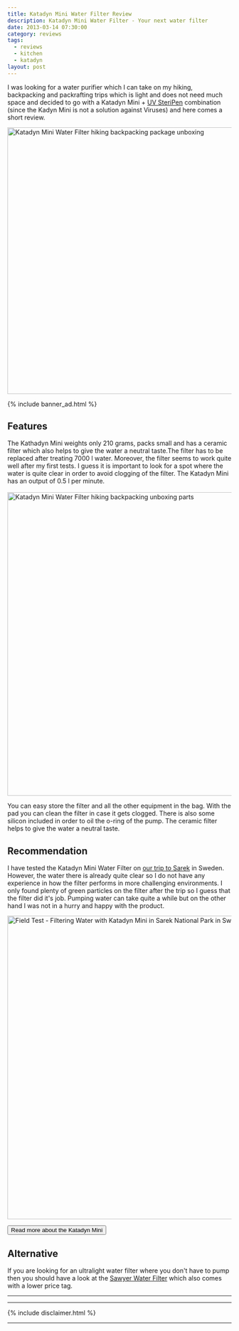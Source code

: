 ```yaml
---
title: Katadyn Mini Water Filter Review
description: Katadyn Mini Water Filter - Your next water filter
date: 2013-03-14 07:30:00
category: reviews
tags:
  - reviews
  - kitchen
  - katadyn
layout: post
---
```


I was looking for a water purifier which I can take on my hiking, backpacking and packrafting trips which is light and does not need much space and decided to go with a Katadyn Mini + <a href="http://hikeventures.com/gear-review-steripen-freedom/" target="_self">UV SteriPen</a> combination (since the Kadyn Mini is not a solution against Viruses) and here comes a short review.

<a href="https://www.flickr.com/photos/90204224@N07/8556629391" title="Katadyn Mini"><img src="https://farm9.staticflickr.com/8389/8556629391_d8688af598_b.jpg" width="600" alt="Katadyn Mini Water Filter hiking backpacking package unboxing"></a>


<!--more-->

{% include banner_ad.html %}

## Features
The Kathadyn Mini weights only 210 grams, packs small and has a ceramic filter which also helps to give the water a neutral taste.The filter has to be replaced after treating 7000 l water. Moreover, the filter seems to work quite well after my first tests. I guess it is important to look for a spot where the water is quite clear in order to avoid clogging of the filter. The Katadyn Mini has an output of 0.5 l per minute.<br><br>
<a href="https://www.flickr.com/photos/90204224@N07/8556627951" title="Katadyn Mini"><img src="https://farm9.staticflickr.com/8380/8556627951_ced29e8467_b.jpg" width="1024" height="683" alt="Katadyn Mini Water Filter hiking backpacking unboxing parts"></a>

You can easy store the filter and all the other equipment in the bag. With the pad you can clean the filter in case it gets clogged. There is also some silicon included in order to oil the o-ring of the pump. The ceramic filter helps to give the water a neutral taste.

## Recommendation
I have tested the Katadyn Mini Water Filter on <a href="http://hikeventures.com/hiking-and-packrafting-in-sarek-day-1/" target="_self">our trip to Sarek</a> in Sweden. However, the water there is already quite clear so I do not have any experience in how the filter performs in more challenging environments. I only found plenty of green particles on the filter after the trip so I guess that the filter did it's job. Pumping water can take quite a while but on the other hand I was not in a hurry and happy with the product.

<a href="https://www.flickr.com/photos/90204224@N07/9599019542" title="Filtering Water with Katadyn in Sarek"><img src="https://farm8.staticflickr.com/7459/9599019542_097779e2ae_b.jpg" width="1024" height="683" alt="Field Test - Filtering Water with Katadyn Mini in Sarek National Park in Sweden"></a><br>


<a href="http://www.moosejaw.com/moosejaw/shop/product_Katadyn-Mini-Ceramic-Microfilter_10094418_10208_10000001_-1_"><button type="button" class="btn btn-danger">Read more about the Katadyn Mini</button></a>

## Alternative
If you are looking for an ultralight water filter where you don't have to pump then you should have a look at the [Sawyer Water Filter](https://www.rei.com/product/890900/sawyer-mini-water-filter) which also comes with a lower price tag.

---

<script type="text/javascript">
amzn_assoc_placement = "adunit0";
amzn_assoc_search_bar = "false";
amzn_assoc_tracking_id = "hikeve-20";
amzn_assoc_search_bar_position = "top";
amzn_assoc_ad_mode = "search";
amzn_assoc_ad_type = "smart";
amzn_assoc_marketplace = "amazon";
amzn_assoc_region = "US";
amzn_assoc_title = "Water Filter Suggestions";
amzn_assoc_default_search_phrase = "katadyn mini";
amzn_assoc_default_category = "All";
amzn_assoc_linkid = "3b59edd59f23213f9e3bbcd8046ee503";
</script>
<script src="//z-na.amazon-adsystem.com/widgets/onejs?MarketPlace=US"></script>

---

{% include disclaimer.html %}

---

